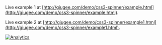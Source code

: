 Live example 1 at [http://giugee.com/demo/css3-spinner/example.html](http://giugee.com/demo/css3-spinner/example.html).

Live example 2 at [http://giugee.com/demo/css3-spinner/example1.html](http://giugee.com/demo/css3-spinner/example1.html).

[![Analytics](https://ga-beacon.appspot.com/UA-35209681-4/css3-spinner/readme?pixel)](https://github.com/igrigorik/ga-beacon)